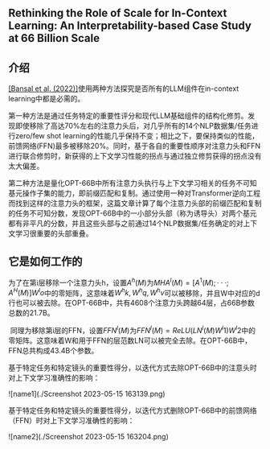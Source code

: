 ## Rethinking the Role of Scale for In-Context Learning: An Interpretability-based Case Study at 66 Billion Scale

## 介绍

​[\[Bansal et al. (2022)\]](https://arxiv.org/abs/2212.09095)使用两种方法探究是否所有的LLM组件在in-context learning中都是必需的。

​第一种方法是通过任务特定的重要性评分和现代LLM基础组件的结构化修剪。发现即使移除了高达70%左右的注意力头后，对几乎所有的14个NLP数据集/任务进行zero/few shot learning的性能几乎保持不变；相比之下，要保持类似的性能，前馈网络(FFN)最多被移除20%。同时，基于各自的重要性顺序对注意力头和FFN进行联合修剪时，新获得的上下文学习性能的拐点与通过独立修剪获得的拐点没有太大偏差。

​第二种方法是量化OPT-66B中所有注意力头执行与上下文学习相关的任务不可知基元操作子集的能力，即前缀匹配和复制。通过使用一种对Transformer逆向工程而找到这样的注意力头的框架，这篇文章计算了每个注意力头部的前缀匹配和复制的任务不可知分数，发现OPT-66B中的一小部分头部（称为诱导头）对两个基元都有非平凡的分数，并且这些头部与之前通过14个NLP数据集/任务确定的对上下文学习很重要的头部重叠。

## 它是如何工作的

​为了在第i层移除一个注意力头h，设置$A^h(M)$为$MHA^l(M) = [A^1(M); · · · ; A^H(M)]W^lo$中的零矩阵，这意味着$W^hk,W^hq,W^hv$可以被移除，并且W中对应的d行也可以被去除。在OPT-66B中，共有4608个注意力头跨越64层，占66B参数总数的21.7B。

​  同理为移除第i层的FFN，设置$FFN^l(M)$为$FFN^l(M) = ReLU(LN^l(M)W^l1)W^l2$中的零矩阵。这意味着W和用于FFN的层范数LN可以被完全去除。在OPT-66B中，FFN总共构成43.4B个参数。

​  基于特定任务和特定镜头的重要性得分，以迭代方式去除OPT-66B中的注意头时对上下文学习准确性的影响：

![name1](./Screenshot 2023-05-15 163139.png)

​  基于特定任务和特定镜头的重要性得分，以迭代方式删除OPT-66B中的前馈网络（FFN）时对上下文学习准确性的影响：

![name2](./Screenshot 2023-05-15 163204.png)
